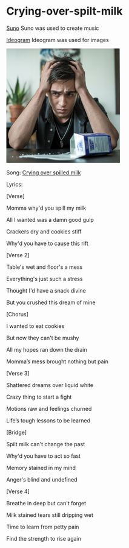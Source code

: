 # Crying-over-spilt-milk

[Suno](https://suno.com/create) 
Suno was used to create music


[Ideogram](https://ideogram.ai/t/explore)
Ideogram was used for images

<img src="a-cinematic-shot-of-an-emo-guy-with-dark-hair-and--ShRoEqOTQyGla_u5bczYfg-jCrHxz-rR8Oqj88cvorUfA.jpeg" alt="Sad about milk spill" style="width:300px;"/>

Song: [Crying over spilled milk](https://drive.google.com/file/d/1b3jAwhzmkUN4RibDu0RmMBh40OoeyEBw/view?usp=sharing)


Lyrics:


[Verse]

Momma why'd you spill my milk

All I wanted was a damn good gulp

Crackers dry and cookies stiff

Why'd you have to cause this rift


[Verse 2]

Table's wet and floor's a mess

Everything's just such a stress

Thought I'd have a snack divine

But you crushed this dream of mine


[Chorus]

I wanted to eat cookies

But now they can't be mushy

All my hopes ran down the drain

Momma’s mess brought nothing but pain


[Verse 3]

Shattered dreams over liquid white

Crazy thing to start a fight

Motions raw and feelings churned

Life’s tough lessons to be learned


[Bridge]

Spilt milk can't change the past

Why'd you have to act so fast

Memory stained in my mind

Anger's blind and undefined


[Verse 4]

Breathe in deep but can't forget

Milk stained tears still dripping wet

Time to learn from petty pain

Find the strength to rise again
